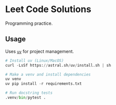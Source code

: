 # Leet Code Solutions

Programming practice.

## Usage

Uses [`uv`](https://github.com/astral-sh/uv) for project management.

```py
# Install uv (Linux/MacOS)
curl -LsSf https://astral.sh/uv/install.sh | sh

# Make a venv and install dependencies
uv venv
uv pip install -r requirements.txt

# Run docstring tests
.venv/bin/pytest .
```
